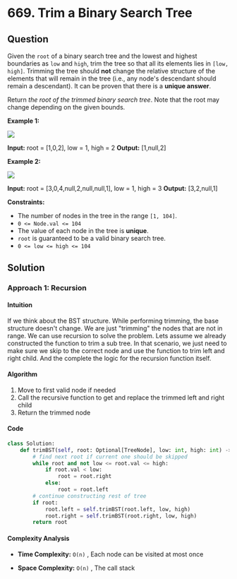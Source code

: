 # 669. Trim a Binary Search Tree

## Question

Given the  `root`  of a binary search tree and the lowest and highest boundaries as  `low`  and  `high`, trim the tree so that all its elements lies in  `[low, high]`. Trimming the tree should  **not**  change the relative structure of the elements that will remain in the tree (i.e., any node's descendant should remain a descendant). It can be proven that there is a  **unique answer**.

Return  _the root of the trimmed binary search tree_. Note that the root may change depending on the given bounds.

**Example 1:**

![](https://assets.leetcode.com/uploads/2020/09/09/trim1.jpg)

**Input:** root = [1,0,2], low = 1, high = 2
**Output:** [1,null,2]

**Example 2:**

![](https://assets.leetcode.com/uploads/2020/09/09/trim2.jpg)

**Input:** root = [3,0,4,null,2,null,null,1], low = 1, high = 3
**Output:** [3,2,null,1]

**Constraints:**

- The number of nodes in the tree in the range  `[1, 104]`.
- `0 <= Node.val <= 104`
- The value of each node in the tree is  **unique**.
- `root`  is guaranteed to be a valid binary search tree.
- `0 <= low <= high <= 104`

## Solution

### Approach 1: Recursion

#### Intuition

If we think about the BST structure. While performing trimming, the base structure doesn't change. We are just "trimming" the nodes that are not in range.
We can use recursion to solve the problem. Lets assume we already constructed the function to trim a sub tree. In that scenario, we just need to make sure we skip to the correct node and use the function to trim left and right child. And the complete the logic for the recursion function itself.

#### Algorithm

1. Move to first valid node if needed
2. Call the recursive function to get and replace the trimmed left and right child
3. Return the trimmed node

#### Code

```python
class Solution:
    def trimBST(self, root: Optional[TreeNode], low: int, high: int) -> Optional[TreeNode]:
        # find next root if current one should be skipped
        while root and not low <= root.val <= high:
            if root.val < low:
                root = root.right
            else:
                root = root.left
        # continue constructing rest of tree
        if root:
            root.left = self.trimBST(root.left, low, high)
            root.right = self.trimBST(root.right, low, high)
        return root
```

#### Complexity Analysis

- **Time Complexity:**  `O(n)` , Each node can be visited at most once

- **Space Complexity:**  `O(n)` , The call stack
